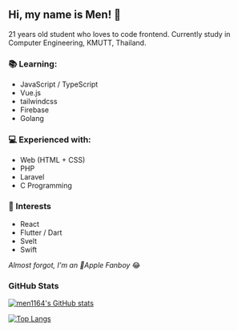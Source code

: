 ## Hi, my name is Men! 🦔
21 years old student who loves to code frontend. Currently study in Computer Engineering, KMUTT, Thailand.

### 📚 Learning:
- JavaScript / TypeScript
- Vue.js
- tailwindcss
- Firebase
- Golang

### 💻 Experienced with:
- Web (HTML + CSS)
- PHP
- Laravel
- C Programming

### 🧐 Interests
- React
- Flutter / Dart
- Svelt
- Swift

_Almost forgot, I'm an Apple Fanboy_ 😂

### GitHub Stats
[![men1164's GitHub stats](https://github-readme-stats.vercel.app/api?username=men1164&count_private=true&show_icons=true)](https://github.com/anuraghazra/github-readme-stats)

[![Top Langs](https://github-readme-stats.vercel.app/api/top-langs/?username=men1164&layout=compact)](https://github.com/anuraghazra/github-readme-stats)


<!--
**men1164/men1164** is a ✨ _special_ ✨ repository because its `README.md` (this file) appears on your GitHub profile.

Here are some ideas to get you started:

- 🔭 I’m currently working on ...
- 🌱 I’m currently learning ...
- 👯 I’m looking to collaborate on ...
- 🤔 I’m looking for help with ...
- 💬 Ask me about ...
- 📫 How to reach me: ...
- 😄 Pronouns: ...
- ⚡ Fun fact: ...
-->
